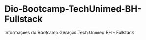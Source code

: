 # Dio-Bootcamp-TechUnimed-BH-Fullstack

Informações do Bootcamp Geração Tech Unimed BH - Fullstack 

